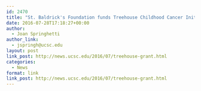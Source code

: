 ```yaml
---
id: 2470
title: "St. Baldrick's Foundation funds Treehouse Childhood Cancer Initiative with $2.5 million grant"
date: 2016-07-28T17:18:27+00:00
author:
  - Joan Springhetti
author_link:
  - jspringh@ucsc.edu
layout: post
link_post: http://news.ucsc.edu/2016/07/treehouse-grant.html
categories:
  - News
format: link
link_post: http://news.ucsc.edu/2016/07/treehouse-grant.html
---
```

